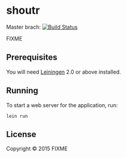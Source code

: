 # shoutr

Master brach: [![Build Status](https://travis-ci.org/lambdas-of-love/shoutr.svg?branch=master)](https://travis-ci.org/lambdas-of-love/shoutr)

FIXME

## Prerequisites

You will need [Leiningen][1] 2.0 or above installed.

[1]: https://github.com/technomancy/leiningen

## Running

To start a web server for the application, run:

    lein run

## License

Copyright © 2015 FIXME

